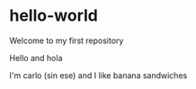 # hello-world
Welcome to my first repository

Hello and hola 

I'm carlo (sin ese) and I like banana sandwiches 
